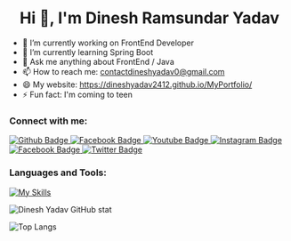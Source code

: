  <h1 align="center">Hi 👋, I'm Dinesh Ramsundar Yadav</h1>

- 🔭 I’m currently working on FrontEnd Developer
- 🌱 I’m currently learning Spring Boot
- 💬 Ask me anything about FrontEnd / Java
- 📫 How to reach me: contactdineshyadav0@gmail.com
- 😄 My website: https://dineshyadav2412.github.io/MyPortfolio/
- ⚡ Fun fact: I'm coming to teen
  
### Connect with me:
<div id="badges">
  <a href="https://github.com/DineshYadav2412">
    <img src="https://img.shields.io/badge/Github-white?style=for-the-badge&logo=Github&logoColor=black" alt="Github Badge"/>
  </a>
  <a href="https://www.linkedin.com/in/dinesh-ramsunder-yadav/">
    <img src="https://img.shields.io/badge/Linkedin-blue?style=for-the-badge&logo=linkedin&logoColor=white" alt="Facebook Badge"/>
  </a>
  <a href="https://www.youtube.com/@technicaldinesh01">
    <img src="https://img.shields.io/badge/YouTube-red?style=for-the-badge&logo=youtube&logoColor=white" alt="Youtube Badge"/>
  </a>
   <a href="https://www.instagram.com/dineshyadav3691?igsh=cGQxeXhyYmRhMWZq">
    <img src="https://img.shields.io/badge/Instagram-purple?style=for-the-badge&logo=instagram&logoColor=white" alt="Instagram Badge"/>
  </a>
   <a href="https://www.facebook.com/profile.php?id=100005187257464&mibextid=ZbWKwL">
    <img src="https://img.shields.io/badge/Facebook-blue?style=for-the-badge&logo=facebook&logoColor=white" alt="Facebook Badge"/>
  </a>
   <a href="https://x.com/Dinesh_Yadav24?t=hv3Xj22zXKfRlNd0QzoPRQ&s=09">
    <img src="https://img.shields.io/badge/Twitter-blue?style=for-the-badge&logo=twitter&logoColor=white" alt="Twitter Badge"/>
  </a>

</div>

### Languages and Tools:
[![My Skills](https://skillicons.dev/icons?i=html,css,javascript,java,mysql,python,github,git,postman,c,cpp,spring,eclipse,tailwind,maven,hibernate,vscode,cs,&perline=5)](https://skillicons.dev)

![Dinesh Yadav GitHub stat](https://github-readme-stats.vercel.app/api?username=dineshyadav2412&show_icons=true&theme=dark)

![Top Langs](https://github-readme-stats.vercel.app/api/top-langs/?username=dineshyadav2412&theme=dark)


<br>
